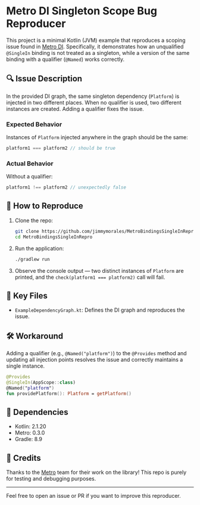 # Metro DI Singleton Scope Bug Reproducer

This project is a minimal Kotlin (JVM) example that reproduces a scoping issue found in [Metro DI](https://github.com/rahulrvachhani/metro). Specifically, it demonstrates how an unqualified `@SingleIn` binding is not treated as a singleton, while a version of the same binding with a qualifier (`@Named`) works correctly.

## 🔍 Issue Description

In the provided DI graph, the same singleton dependency (`Platform`) is injected in two different places. When no qualifier is used, two different instances are created. Adding a qualifier fixes the issue.

### Expected Behavior
Instances of `Platform` injected anywhere in the graph should be the same:
```kotlin
platform1 === platform2 // should be true
````

### Actual Behavior

Without a qualifier:

```kotlin
platform1 !== platform2 // unexpectedly false
```

## 🧪 How to Reproduce

1. Clone the repo:

   ```bash
   git clone https://github.com/jimmymorales/MetroBindingsSingleInRepro.git
   cd MetroBindingsSingleInRepro
   ```

2. Run the application:

   ```bash
   ./gradlew run
   ```

3. Observe the console output — two distinct instances of `Platform` are printed, and the `check(platform1 === platform2)` call will fail.

## 📁 Key Files

* `ExampleDependencyGraph.kt`: Defines the DI graph and reproduces the issue.

## 🛠️ Workaround

Adding a qualifier (e.g., `@Named("platform")`) to the `@Provides` method and updating all injection points resolves the issue and correctly maintains a single instance.

```kotlin
@Provides
@SingleIn(AppScope::class)
@Named("platform")
fun providePlatform(): Platform = getPlatform()
```

## 🧩 Dependencies

* Kotlin: 2.1.20
* Metro: 0.3.0
* Gradle: 8.9

## 🙏 Credits

Thanks to the [Metro](https://github.com/ZacSweers/metro) team for their work on the library! This repo is purely for testing and debugging purposes.

---

Feel free to open an issue or PR if you want to improve this reproducer.
